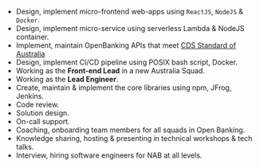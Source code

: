 - Design, implement micro-frontend web-apps using `ReactJS`, `NodeJS` & `Docker`.
- Design, implement micro-service using serverless Lambda & NodeJS container.
- Implement, maintain OpenBanking APIs that meet [CDS Standard of Australia](https://consumerdatastandardsaustralia.github.io/standards)
- Design, implement CI/CD pipeline using POSIX bash script, Docker.
- Working as the **Front-end Lead** in a new Australia Squad.
- Working as the **Lead Engineer**.
- Create, maintain & implement the core libraries using npm, JFrog, Jenkins.
- Code review.
- Solution design.
- On-call support.
- Coaching, onboarding team members for all squads in Open Banking.
- Knowledge sharing, hosting & presenting in technical workshops & tech talks.
- Interview, hiring software engineers for NAB at all levels. 